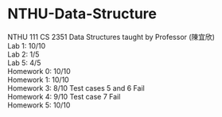 # NTHU-Data-Structure <br/>
NTHU 111 CS 2351 Data Structures taught by Professor (陳宜欣)<br/>
Lab 1: 10/10<br/>
Lab 2: 1/5<br/>
Lab 5: 4/5<br/>
Homework 0: 10/10<br/>
Homework 1: 10/10<br/>
Homework 3: 8/10 Test cases 5 and 6 Fail<br/>
Homework 4: 9/10 Test case 7 Fail<br/>
Homework 5: 10/10<br/>
